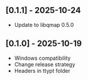 ## [0.1.1] - 2025-10-24
- Update to libqmap 0.5.0

## [0.1.0] - 2025-10-19
- Windows compatibility
- Change release strategy
- Headers in ttypt folder
